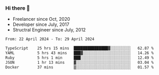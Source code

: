 ### Hi there 👋

- Freelancer since Oct, 2020
- Developer since July, 2017
- Structral Engineer since July, 2012

<!--START_SECTION:waka-->

```txt
From: 22 April 2024 - To: 29 April 2024

TypeScript    25 hrs 15 mins  ███████████████▓░░░░░░░░░   62.87 %
YAML          5 hrs 43 mins   ███▓░░░░░░░░░░░░░░░░░░░░░   14.26 %
Ruby          5 hrs 1 min     ███░░░░░░░░░░░░░░░░░░░░░░   12.49 %
JSON          1 hr 13 mins    ▓░░░░░░░░░░░░░░░░░░░░░░░░   03.04 %
Docker        37 mins         ▒░░░░░░░░░░░░░░░░░░░░░░░░   01.57 %
```

<!--END_SECTION:waka-->
